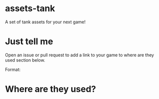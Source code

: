 # assets-tank
A set of tank assets for your next game!

# Just tell me
Open an issue or pull request to add a link to your game to where are they used section below.

Format: <name of the game> <creator> <link> <website>

# Where are they used?
